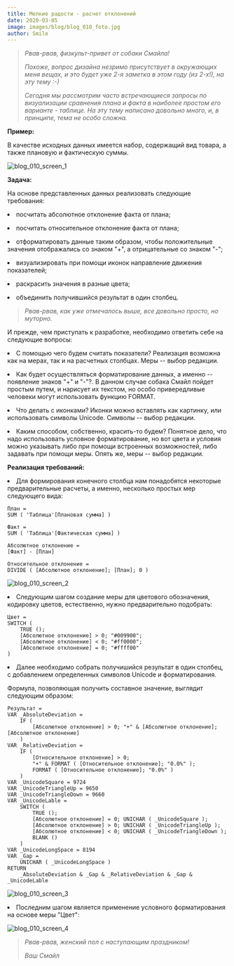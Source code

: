 ```yaml
---
title: Мелкие радости - расчет отклонений
date: 2020-03-05
image: images/blog/blog_010_foto.jpg
author: Smile
---
```


> *Рвав-рвав, физкульт-привет от собаки Смайла!*
>
> *Похоже, вопрос дизайна незримо присутствует в окружающих меня вещах, и это будет уже 2-я заметка в этом году (из 2-х!), на эту тему :-)* 
>
> *Сегодня мы рассмотрим часто встречающиеся запросы по визуализации сравнения плана и факта в наиболее простом его варианте - таблице. На эту тему написано довольно много, и, в принципе, тема не особо сложна.*


**Пример:**

В качестве исходных данных имеется набор, содержащий вид товара, а также плановую и фактическую суммы.

![blog_010_screen_1](https://kkadikin.ru/images/blog/blog_010_screen_1.jpg)


**Задача:**

На основе представленных данных реализовать следующие требования:

**<li>** посчитать абсолютное отклонение факта от плана;

**<li>** посчитать относительное отклонение факта от плана;

**<li>** отформатировать данные таким образом, чтобы положительные значения отображались со знаком "+", а отрицательные со знаком "-";

**<li>** визуализировать при помощи иконок направление движения показателей;

**<li>** раскрасить значения в разные цвета;

**<li>** объединить получившийся результат в один столбец.


> *Рвав-рвав, как уже отмечалось выше, все довольно просто, но муторно.* 
>
И прежде, чем приступать к разработке, необходимо ответить себе на следующие вопросы:

**<li>** С помощью чего будем считать показатели? Реализация возможна как на мерах, так и на расчетных столбцах. Меры -- выбор редакции.

**<li>** Как будет осуществляться форматирование данных, а именно -- появление знаков "+" и "-"?. В данном случае собака Смайл пойдет простым путем, и нарисует их текстом, но особо привередливые человеки могут использовать функцию FORMAT.

**<li>** Что делать с иконками? Иконки можно вставлять как картинку, или использовать символы Unicode. Символы -- выбор редакции.

**<li>** Каким способом, собственно, красить-то будем? Понятное дело, что надо использовать условное форматирование, но вот цвета и условия можно указывать либо при помощи встроенных возможностей, либо задавать при помощи меры. Опять же, меры -- выбор редакции.


**Реализация требований:**

**<li>** Для формирования конечного столбца нам понадобятся некоторые предварительные расчеты, а именно, несколько простых мер следующего вида:

```dax
План =
SUM ( 'Таблица'[Плановая сумма] )
```

```dax
Факт =
SUM ( 'Таблица'[Фактическая сумма] )
```

```dax
Абсолютное отклонение =
[Факт] - [План]
```

```dax
Относительное отклонение =
DIVIDE ( [Абсолютное отклонение]; [План]; 0 )
```

![blog_010_screen_2](https://kkadikin.ru/images/blog/blog_010_screen_2.jpg)


**<li>** Следующим шагом создание меры для цветового обозначения, кодировку цветов, естественно, нужно предварительно подобрать:

```dax
Цвет = 
SWITCH (
    TRUE ();
    [Абсолютное отклонение] > 0; "#009900";
    [Абсолютное отклонение] < 0; "#ff0000";
    [Абсолютное отклонение] = 0; "#ffff00"
)
```

**<li>**  Далее необходимо собрать получишийся результат в один столбец, с добавлением определенных символов Unicode и форматирования.

Формула, позволяющая получить составное значение, выглядит следующим образом:

```dax
Результат = 
VAR _AbsoluteDeviation =
    IF ( 
        [Абсолютное отклонение] > 0; "+" & [Абсолютное отклонение]; [Абсолютное отклонение] 
    )
VAR _RelativeDeviation =
    IF (
        [Относительное отклонение] > 0;
        "+" & FORMAT ( [Относительное отклонение]; "0.0%" );
        FORMAT ( [Относительное отклонение]; "0.0%" )
    )
VAR _UnicodeSquare = 9724
VAR _UnicodeTriangleUp = 9650
VAR _UnicodeTriangleDown = 9660
VAR _UnicodeLable =
    SWITCH (
        TRUE ();
        [Абсолютное отклонение] = 0; UNICHAR ( _UnicodeSquare );
        [Абсолютное отклонение] > 0; UNICHAR ( _UnicodeTriangleUp );
        [Абсолютное отклонение] < 0; UNICHAR ( _UnicodeTriangleDown );
        BLANK ()
    )
VAR _UnicodeLongSpace = 8194
VAR _Gap =
    UNICHAR ( _UnicodeLongSpace )
RETURN
    _AbsoluteDeviation & _Gap & _RelativeDeviation & _Gap & _UnicodeLable
```

![blog_010_screen_3](https://kkadikin.ru/images/blog/blog_010_screen_3.jpg)

**<li>**  Последним шагом является применение условного форматирования на основе меры "Цвет":

![blog_010_screen_4](https://kkadikin.ru/images/blog/blog_010_screen_4.jpg)

> *Рвав-рвав, женский пол с наступающим праздником!*
>
> *Ваш Смайл*